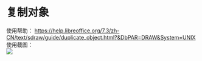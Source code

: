 # 复制对象  
使用帮助： https://help.libreoffice.org/7.3/zh-CN/text/sdraw/guide/duplicate_object.html?&DbPAR=DRAW&System=UNIX  
使用截图：  
![](https://github.com/GICEGreenIce/WORK-PLCT20221009-15/blob/main/Draw/screenshots/%E5%A4%8D%E5%88%B6%E5%AF%B9%E8%B1%A1.jpeg) 
